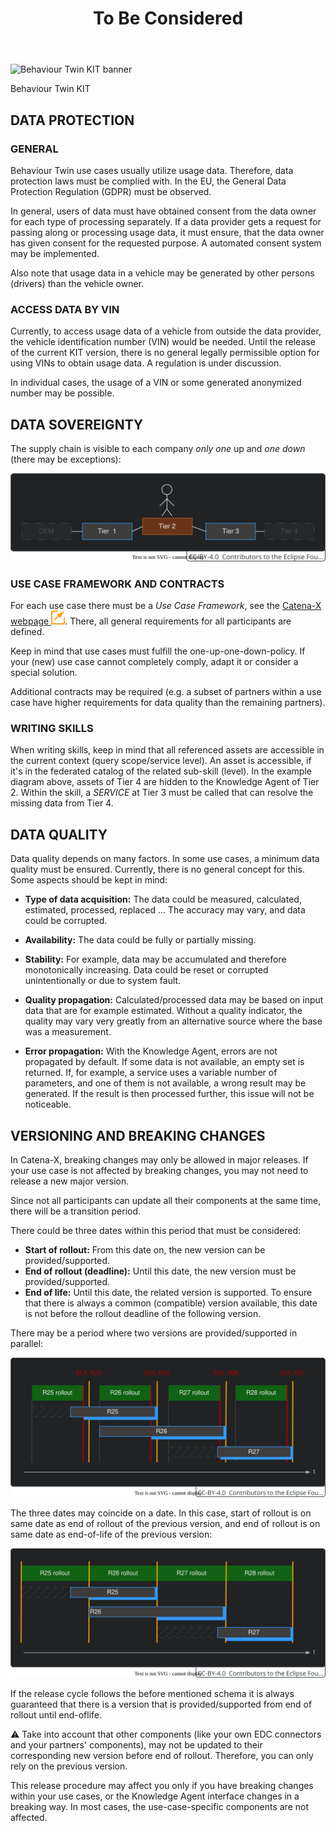 ﻿---
id: to-be-considered
title: To Be Considered
description: Behaviour Twin KIT
---

<div style={{display:'block'}}>
  <div style={{display:'inline-block', verticalAlign:'top'}}>

![Behaviour Twin KIT banner](@site/static/img/kits/behavior-twin/behavior-twin-kit-logo.drawio.svg)

  </div>
  <div style={{display:'inline-block', fontSize:17, color:'rgb(255,166,1)', marginLeft:7, verticalAlign:'top', paddingTop:6}}>
Behaviour Twin KIT
  </div>
</div>

## DATA PROTECTION

### GENERAL

Behaviour Twin use cases usually utilize usage data. Therefore, data protection laws must be complied with. In the EU, the General Data Protection Regulation (GDPR) must be observed.

In general, users of data must have obtained consent from the data owner for each type of processing separately. If a data provider gets a request for passing along or processing usage data, it must ensure, that the data owner has given consent for the requested purpose. A automated consent system may be implemented.

Also note that usage data in a vehicle may be generated by other persons (drivers) than the vehicle owner.

### ACCESS DATA BY VIN

Currently, to access usage data of a vehicle from outside the data provider, the vehicle identification number (VIN) would be needed. Until the release of the current KIT version, there is no general legally permissible option for using VINs to obtain usage data. A regulation
is under discussion.

In individual cases, the usage of a VIN or some generated anonymized number may be possible.

## DATA SOVEREIGNTY

The supply chain is visible to each company *only one* up and *one down* (there may be exceptions):

![supply chain visibility](assets/supply-chain-visibility.drawio.svg)

### USE CASE FRAMEWORK AND CONTRACTS

For each use case there must be a *Use Case Framework*, see the [Catena-X webpage ![(external link)](../assets/external-link.svg)](https://catena-x.net/en/catena-x-introduce-implement/governance-framework-for-data-space-operations). There, all general requirements for all participants are defined.

Keep in mind that use cases must fulfill the one-up-one-down-policy. If your (new) use case cannot completely comply, adapt it or consider a special solution.

Additional contracts may be required (e.g. a subset of partners within a use case have higher requirements for data quality than the remaining partners).

### WRITING SKILLS

When writing skills, keep in mind that all referenced assets are accessible in the current context (query scope/service level). An asset is accessible, if it's in the federated catalog of the related sub-skill (level). In the example diagram above, assets of Tier 4 are hidden to the Knowledge Agent of Tier 2. Within the skill, a *SERVICE* at Tier 3 must be called that can resolve the missing data from Tier 4.

## DATA QUALITY

Data quality depends on many factors. In some use cases, a minimum data quality must be ensured. Currently, there is no general concept for this. Some aspects should be kept in mind:

- **Type of data acquisition:** The data could be measured, calculated, estimated, processed, replaced ... The accuracy may vary, and data could be corrupted.

- **Availability:** The data could be fully or partially missing.

- **Stability:** For example, data may be accumulated and therefore monotonically increasing. Data could be reset or corrupted unintentionally or due to system fault.

- **Quality propagation:** Calculated/processed data may be based on input data that are for example estimated. Without a quality indicator, the quality may vary very greatly from an alternative source where the base was a measurement.

- **Error propagation:** With the Knowledge Agent, errors are not propagated by default. If some data is not available, an empty set is returned. If, for example, a service uses a variable number of parameters, and one of them is not available, a wrong result may be generated. If the result is then processed further, this issue will not be noticeable.

## VERSIONING AND BREAKING CHANGES

In Catena-X, breaking changes may only be allowed in major releases. If your use case is not affected by breaking changes, you may not need to release a new major version.

Since not all participants can update all their components at the same time, there will be a transition period.

There could be three dates within this period that must be considered:

- **Start of rollout:** From this date on, the new version can be provided/supported.
- **End of rollout (deadline):** Until this date, the new version must be provided/supported.
- **End of life:** Until this date, the related version is supported. To ensure that there is always a common (compatible) version available, this date is not before the rollout deadline of the following version.

There may be a period where two versions are provided/supported in parallel:

![cx-releases timeline](assets/cx-releases-timeline.drawio.svg)

The three dates may coincide on a date. In this case, start of rollout is on same date as end of rollout of the previous version, and end of rollout is on same date as end-of-life of the previous version:

![cx-releases timeline](assets/cx-releases-timeline-condensed.drawio.svg)

If the release cycle follows the before mentioned schema it is always guaranteed that there is a version that is provided/supported from end of rollout until end-oflife.

:warning: Take into account that other components (like your own EDC connectors and your partners' components), may not be updated to their corresponding new version before end of rollout. Therefore, you can only rely on the previous version.

This release procedure may affect you only if you have breaking changes within your use cases, or the Knowledge Agent interface changes in a breaking way. In most cases, the use-case-specific components are not affected.
